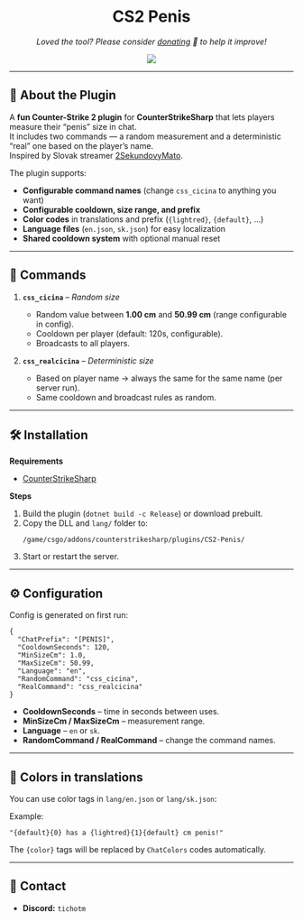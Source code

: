 <h1 align="center">
  CS2 Penis
</h1>

<p align="center">
<i>Loved the tool? Please consider <a href="https://paypal.com/paypalme/playpointsk">donating</a> 💸 to help it improve!</i>
</p>

<p align="center">
<a href="https://www.paypal.com/paypalme/playpointsk"><img src="https://img.shields.io/badge/support-PayPal-blue?logo=PayPal&style=flat-square&label=Donate"/>
</a>
</p>

---

## 📜 About the Plugin

A **fun Counter-Strike 2 plugin** for **CounterStrikeSharp** that lets players measure their “penis” size in chat.  
It includes two commands — a random measurement and a deterministic “real” one based on the player’s name.  
Inspired by Slovak streamer [2SekundovyMato](https://www.youtube.com/@2SekundovyMato).

The plugin supports:
- **Configurable command names** (change `css_cicina` to anything you want)
- **Configurable cooldown, size range, and prefix**
- **Color codes** in translations and prefix (`{lightred}`, `{default}`, …)
- **Language files** (`en.json`, `sk.json`) for easy localization
- **Shared cooldown system** with optional manual reset

---

## 🔹 Commands

1. **`css_cicina`** – *Random size*
   - Random value between **1.00 cm** and **50.99 cm** (range configurable in config).
   - Cooldown per player (default: 120s, configurable).
   - Broadcasts to all players.

2. **`css_realcicina`** – *Deterministic size*
   - Based on player name → always the same for the same name (per server run).
   - Same cooldown and broadcast rules as random.

---

## 🛠 Installation

**Requirements**
- [CounterStrikeSharp](https://github.com/roflmuffin/CounterStrikeSharp)

**Steps**
1. Build the plugin (`dotnet build -c Release`) or download prebuilt.
2. Copy the DLL and `lang/` folder to:
   ```
   /game/csgo/addons/counterstrikesharp/plugins/CS2-Penis/
   ```
3. Start or restart the server.

---

## ⚙️ Configuration

Config is generated on first run:
```
{
  "ChatPrefix": "[PENIS]",
  "CooldownSeconds": 120,
  "MinSizeCm": 1.0,
  "MaxSizeCm": 50.99,
  "Language": "en",
  "RandomCommand": "css_cicina",
  "RealCommand": "css_realcicina"
}
```

- **CooldownSeconds** – time in seconds between uses.
- **MinSizeCm / MaxSizeCm** – measurement range.
- **Language** – `en` or `sk`.
- **RandomCommand / RealCommand** – change the command names.

---

## 🎨 Colors in translations

You can use color tags in `lang/en.json` or `lang/sk.json`:

Example:
```
"{default}{0} has a {lightred}{1}{default} cm penis!"
```
The `{color}` tags will be replaced by `ChatColors` codes automatically.

---

## 📩 Contact
- **Discord:** `tichotm`
